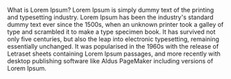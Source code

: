 What is Lorem Ipsum? 
Lorem Ipsum is simply dummy text of the
 printing and typesetting industry. Lorem 
 Ipsum has been the industry's standard 
 dummy text ever since the 1500s, when an 
 unknown printer took a galley of type and 
 scrambled it to make a type specimen 
 book. It has survived not only five 
 centuries, but also the leap into 
 electronic typesetting, remaining 
 essentially unchanged. It was popularised 
 in the 1960s with the release of Letraset 
 sheets containing Lorem Ipsum passages, 
 and more recently with desktop publishing 
 software like Aldus PageMaker including 
 versions of Lorem Ipsum.
 
